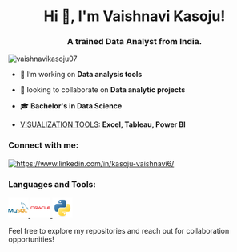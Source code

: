 <h1 align="center">Hi 👋, I'm Vaishnavi Kasoju!</h1>
<h3 align="center">A trained Data Analyst from India.</h3>

<p align="left"> <img src="https://komarev.com/ghpvc/?username=vaishnavikasoju07&label=Profile%20views&color=0e75b6&style=flat" alt="vaishnavikasoju07" /> </p>

- 🔭 I’m working on **Data analysis tools**

- 👯 looking to collaborate on **Data analytic projects**

- 🎓 **Bachelor's in Data Science**

- <u>VISUALIZATION TOOLS:</u> **Excel, Tableau, Power BI**

<h3 align="left">Connect with me:</h3>
<p align="left">
<a href="https://linkedin.com/in/https://www.linkedin.com/in/kasoju-vaishnavi6/" target="blank"><img align="center" src="https://raw.githubusercontent.com/rahuldkjain/github-profile-readme-generator/master/src/images/icons/Social/linked-in-alt.svg" alt="https://www.linkedin.com/in/kasoju-vaishnavi6/" height="30" width="40" /></a>
</p>

<h3 align="left">Languages and Tools:</h3>
<p align="left"> <a href="https://www.mysql.com/" target="_blank" rel="noreferrer"> <img src="https://raw.githubusercontent.com/devicons/devicon/master/icons/mysql/mysql-original-wordmark.svg" alt="mysql" width="40" height="40"/> </a> <a href="https://www.oracle.com/" target="_blank" rel="noreferrer"> <img src="https://raw.githubusercontent.com/devicons/devicon/master/icons/oracle/oracle-original.svg" alt="oracle" width="40" height="40"/> </a> <a href="https://www.python.org" target="_blank" rel="noreferrer"> <img src="https://raw.githubusercontent.com/devicons/devicon/master/icons/python/python-original.svg" alt="python" width="40" height="40"/> </a> </p>

Feel free to explore my repositories and reach out for collaboration opportunities!
